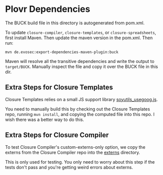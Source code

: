 Plovr Dependencies
===========================

The BUCK build file in this directory is autogenerated from pom.xml.

To update `closure-compiler`, `closure-templates`, or `closure-spreadsheets`, first install Maven.
Then update the maven version in the pom.xml. Then run:

```
mvn de.evosec:export-dependencies-maven-plugin:buck
```

Maven will resolve all the transitive dependencies and write the output to `target/BUCK`.
Manually inspect the file and copy it over the BUCK file in this dir.

Extra Steps for Closure Templates
---------------------------------

Closure Templates relies on a small JS support library [soyutils_usegoog.js](javascript/soyutils_usegoog.js).

You need to manually build this by checking out the Closure Templates repo, running `mvn install`, and
copying the computed file into this repo. I wish there was a better way to do this.

Extra Steps for Closure Compiler
--------------------------------

To test Closure Compiler's custom-externs-only option, we copy the externs from the Closure Compiler repo
into the [externs](externs) directory.

This is only used for testing. You only need to worry about this step if the tests don't pass and you're
getting weird errors about externs.